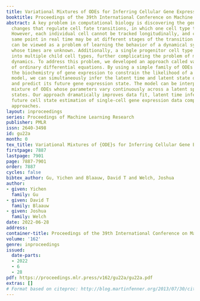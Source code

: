 ```yaml
---
title: Variational Mixtures of ODEs for Inferring Cellular Gene Expression Dynamics
booktitle: Proceedings of the 39th International Conference on Machine Learning
abstract: A key problem in computational biology is discovering the gene expression
  changes that regulate cell fate transitions, in which one cell type turns into another.
  However, each individual cell cannot be tracked longitudinally, and cells at the
  same point in real time may be at different stages of the transition process. This
  can be viewed as a problem of learning the behavior of a dynamical system from observations
  whose times are unknown. Additionally, a single progenitor cell type often bifurcates
  into multiple child cell types, further complicating the problem of modeling the
  dynamics. To address this problem, we developed an approach called variational mixtures
  of ordinary differential equations. By using a simple family of ODEs informed by
  the biochemistry of gene expression to constrain the likelihood of a deep generative
  model, we can simultaneously infer the latent time and latent state of each cell
  and predict its future gene expression state. The model can be interpreted as a
  mixture of ODEs whose parameters vary continuously across a latent space of cell
  states. Our approach dramatically improves data fit, latent time inference, and
  future cell state estimation of single-cell gene expression data compared to previous
  approaches.
layout: inproceedings
series: Proceedings of Machine Learning Research
publisher: PMLR
issn: 2640-3498
id: gu22a
month: 0
tex_title: Variational Mixtures of {ODE}s for Inferring Cellular Gene Expression Dynamics
firstpage: 7887
lastpage: 7901
page: 7887-7901
order: 7887
cycles: false
bibtex_author: Gu, Yichen and Blaauw, David T and Welch, Joshua
author:
- given: Yichen
  family: Gu
- given: David T
  family: Blaauw
- given: Joshua
  family: Welch
date: 2022-06-28
address:
container-title: Proceedings of the 39th International Conference on Machine Learning
volume: '162'
genre: inproceedings
issued:
  date-parts:
  - 2022
  - 6
  - 28
pdf: https://proceedings.mlr.press/v162/gu22a/gu22a.pdf
extras: []
# Format based on citeproc: http://blog.martinfenner.org/2013/07/30/citeproc-yaml-for-bibliographies/
---
```

